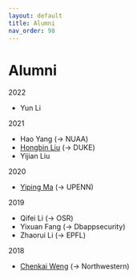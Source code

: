 ```yaml
---
layout: default
title: Alumni
nav_order: 98
---
```


# Alumni

2022
+ Yun Li

2021
+ Hao Yang (-> NUAA)
+ [Hongbin Liu](https://tdczlhb.github.io/) (-> DUKE) 
+ Yijian Liu
 
2020
+ [Yiping Ma](https://www.seas.upenn.edu/~yipingma/) (-> UPENN)

2019
+ Qifei Li (-> OSR)
+ Yixuan Fang (-> Dbappsecurity)
+ Zhaorui Li (-> EPFL)


2018
+ [Chenkai Weng](https://carlweng.github.io/) (-> Northwestern)
